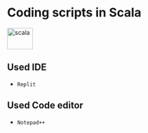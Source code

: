 # Coding scripts in Scala

<img src="https://cdn.jsdelivr.net/gh/devicons/devicon/icons/scala/scala-original.svg" alt="scala" width="60" height="50"/> 
 
## Used IDE 
- `Replit`

## Used Code editor
- `Notepad++`
